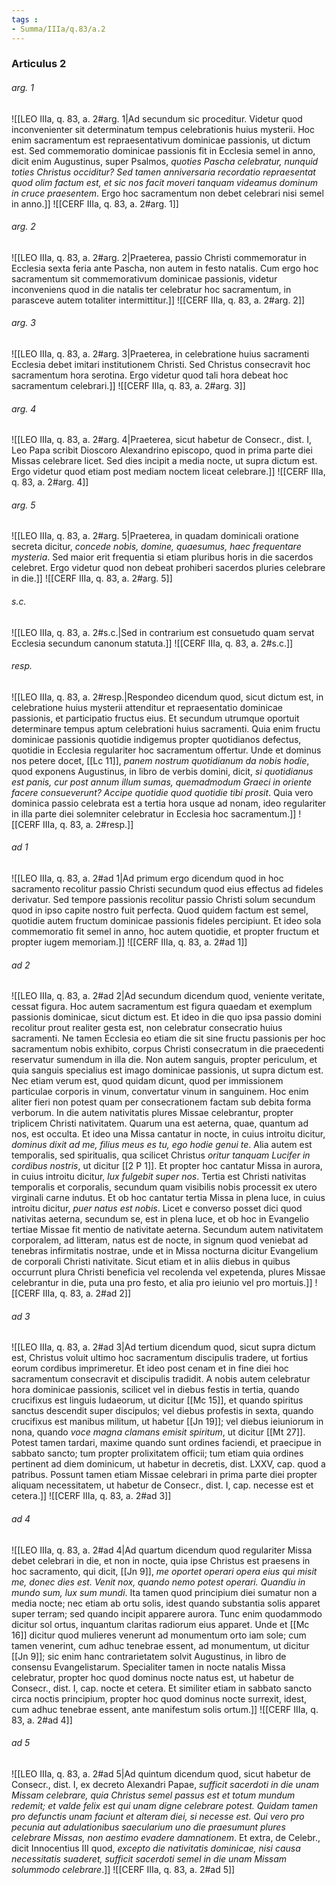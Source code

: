 ```yaml
---
tags : 
- Summa/IIIa/q.83/a.2
---
```


### Articulus 2

###### arg. 1
![[LEO IIIa, q. 83, a. 2#arg. 1|Ad secundum sic proceditur. Videtur quod inconvenienter sit determinatum tempus celebrationis huius mysterii. Hoc enim sacramentum est repraesentativum dominicae passionis, ut dictum est. Sed commemoratio dominicae passionis fit in Ecclesia semel in anno, dicit enim Augustinus, super Psalmos, *quoties Pascha celebratur, nunquid toties Christus occiditur? Sed tamen anniversaria recordatio repraesentat quod olim factum est, et sic nos facit moveri tanquam videamus dominum in cruce praesentem*. Ergo hoc sacramentum non debet celebrari nisi semel in anno.]]
![[CERF IIIa, q. 83, a. 2#arg. 1]]

###### arg. 2
![[LEO IIIa, q. 83, a. 2#arg. 2|Praeterea, passio Christi commemoratur in Ecclesia sexta feria ante Pascha, non autem in festo natalis. Cum ergo hoc sacramentum sit commemorativum dominicae passionis, videtur inconveniens quod in die natalis ter celebratur hoc sacramentum, in parasceve autem totaliter intermittitur.]]
![[CERF IIIa, q. 83, a. 2#arg. 2]]

###### arg. 3
![[LEO IIIa, q. 83, a. 2#arg. 3|Praeterea, in celebratione huius sacramenti Ecclesia debet imitari institutionem Christi. Sed Christus consecravit hoc sacramentum hora serotina. Ergo videtur quod tali hora debeat hoc sacramentum celebrari.]]
![[CERF IIIa, q. 83, a. 2#arg. 3]]

###### arg. 4
![[LEO IIIa, q. 83, a. 2#arg. 4|Praeterea, sicut habetur de Consecr., dist. I, Leo Papa scribit Dioscoro Alexandrino episcopo, quod in prima parte diei Missas celebrare licet. Sed dies incipit a media nocte, ut supra dictum est. Ergo videtur quod etiam post mediam noctem liceat celebrare.]]
![[CERF IIIa, q. 83, a. 2#arg. 4]]

###### arg. 5
![[LEO IIIa, q. 83, a. 2#arg. 5|Praeterea, in quadam dominicali oratione secreta dicitur, *concede nobis, domine, quaesumus, haec frequentare mysteria*. Sed maior erit frequentia si etiam pluribus horis in die sacerdos celebret. Ergo videtur quod non debeat prohiberi sacerdos pluries celebrare in die.]]
![[CERF IIIa, q. 83, a. 2#arg. 5]]

###### s.c.
![[LEO IIIa, q. 83, a. 2#s.c.|Sed in contrarium est consuetudo quam servat Ecclesia secundum canonum statuta.]]
![[CERF IIIa, q. 83, a. 2#s.c.]]

###### resp.
![[LEO IIIa, q. 83, a. 2#resp.|Respondeo dicendum quod, sicut dictum est, in celebratione huius mysterii attenditur et repraesentatio dominicae passionis, et participatio fructus eius. Et secundum utrumque oportuit determinare tempus aptum celebrationi huius sacramenti. Quia enim fructu dominicae passionis quotidie indigemus propter quotidianos defectus, quotidie in Ecclesia regulariter hoc sacramentum offertur. Unde et dominus nos petere docet, [[Lc 11]], *panem nostrum quotidianum da nobis hodie*, quod exponens Augustinus, in libro de verbis domini, dicit, *si quotidianus est panis, cur post annum illum sumas, quemadmodum Graeci in oriente facere consueverunt? Accipe quotidie quod quotidie tibi prosit*. Quia vero dominica passio celebrata est a tertia hora usque ad nonam, ideo regulariter in illa parte diei solemniter celebratur in Ecclesia hoc sacramentum.]]
![[CERF IIIa, q. 83, a. 2#resp.]]

###### ad 1
![[LEO IIIa, q. 83, a. 2#ad 1|Ad primum ergo dicendum quod in hoc sacramento recolitur passio Christi secundum quod eius effectus ad fideles derivatur. Sed tempore passionis recolitur passio Christi solum secundum quod in ipso capite nostro fuit perfecta. Quod quidem factum est semel, quotidie autem fructum dominicae passionis fideles percipiunt. Et ideo sola commemoratio fit semel in anno, hoc autem quotidie, et propter fructum et propter iugem memoriam.]]
![[CERF IIIa, q. 83, a. 2#ad 1]]

###### ad 2
![[LEO IIIa, q. 83, a. 2#ad 2|Ad secundum dicendum quod, veniente veritate, cessat figura. Hoc autem sacramentum est figura quaedam et exemplum passionis dominicae, sicut dictum est. Et ideo in die quo ipsa passio domini recolitur prout realiter gesta est, non celebratur consecratio huius sacramenti. Ne tamen Ecclesia eo etiam die sit sine fructu passionis per hoc sacramentum nobis exhibito, corpus Christi consecratum in die praecedenti reservatur sumendum in illa die. Non autem sanguis, propter periculum, et quia sanguis specialius est imago dominicae passionis, ut supra dictum est. Nec etiam verum est, quod quidam dicunt, quod per immissionem particulae corporis in vinum, convertatur vinum in sanguinem. Hoc enim aliter fieri non potest quam per consecrationem factam sub debita forma verborum. In die autem nativitatis plures Missae celebrantur, propter triplicem Christi nativitatem. Quarum una est aeterna, quae, quantum ad nos, est occulta. Et ideo una Missa cantatur in nocte, in cuius introitu dicitur, *dominus dixit ad me, filius meus es tu, ego hodie genui te*. Alia autem est temporalis, sed spiritualis, qua scilicet Christus *oritur tanquam Lucifer in cordibus nostris*, ut dicitur [[2 P 1]]. Et propter hoc cantatur Missa in aurora, in cuius introitu dicitur, *lux fulgebit super nos*. Tertia est Christi nativitas temporalis et corporalis, secundum quam visibilis nobis processit ex utero virginali carne indutus. Et ob hoc cantatur tertia Missa in plena luce, in cuius introitu dicitur, *puer natus est nobis*. Licet e converso posset dici quod nativitas aeterna, secundum se, est in plena luce, et ob hoc in Evangelio tertiae Missae fit mentio de nativitate aeterna. Secundum autem nativitatem corporalem, ad litteram, natus est de nocte, in signum quod veniebat ad tenebras infirmitatis nostrae, unde et in Missa nocturna dicitur Evangelium de corporali Christi nativitate. Sicut etiam et in aliis diebus in quibus occurrunt plura Christi beneficia vel recolenda vel expetenda, plures Missae celebrantur in die, puta una pro festo, et alia pro ieiunio vel pro mortuis.]]
![[CERF IIIa, q. 83, a. 2#ad 2]]

###### ad 3
![[LEO IIIa, q. 83, a. 2#ad 3|Ad tertium dicendum quod, sicut supra dictum est, Christus voluit ultimo hoc sacramentum discipulis tradere, ut fortius eorum cordibus imprimeretur. Et ideo post cenam et in fine diei hoc sacramentum consecravit et discipulis tradidit. A nobis autem celebratur hora dominicae passionis, scilicet vel in diebus festis in tertia, quando crucifixus est linguis Iudaeorum, ut dicitur [[Mc 15]], et quando spiritus sanctus descendit super discipulos; vel diebus profestis in sexta, quando crucifixus est manibus militum, ut habetur [[Jn 19]]; vel diebus ieiuniorum in nona, quando *voce magna clamans emisit spiritum*, ut dicitur [[Mt 27]]. Potest tamen tardari, maxime quando sunt ordines faciendi, et praecipue in sabbato sancto; tum propter prolixitatem officii; tum etiam quia ordines pertinent ad diem dominicum, ut habetur in decretis, dist. LXXV, cap. quod a patribus. Possunt tamen etiam Missae celebrari in prima parte diei propter aliquam necessitatem, ut habetur de Consecr., dist. I, cap. necesse est et cetera.]]
![[CERF IIIa, q. 83, a. 2#ad 3]]

###### ad 4
![[LEO IIIa, q. 83, a. 2#ad 4|Ad quartum dicendum quod regulariter Missa debet celebrari in die, et non in nocte, quia ipse Christus est praesens in hoc sacramento, qui dicit, [[Jn 9]], *me oportet operari opera eius qui misit me, donec dies est. Venit nox, quando nemo potest operari. Quandiu in mundo sum, lux sum mundi*. Ita tamen quod principium diei sumatur non a media nocte; nec etiam ab ortu solis, idest quando substantia solis apparet super terram; sed quando incipit apparere aurora. Tunc enim quodammodo dicitur sol ortus, inquantum claritas radiorum eius apparet. Unde et [[Mc 16]] dicitur quod mulieres venerunt ad monumentum orto iam sole; cum tamen venerint, cum adhuc tenebrae essent, ad monumentum, ut dicitur [[Jn 9]]; sic enim hanc contrarietatem solvit Augustinus, in libro de consensu Evangelistarum. Specialiter tamen in nocte natalis Missa celebratur, propter hoc quod dominus nocte natus est, ut habetur de Consecr., dist. I, cap. nocte et cetera. Et similiter etiam in sabbato sancto circa noctis principium, propter hoc quod dominus nocte surrexit, idest, cum adhuc tenebrae essent, ante manifestum solis ortum.]]
![[CERF IIIa, q. 83, a. 2#ad 4]]

###### ad 5
![[LEO IIIa, q. 83, a. 2#ad 5|Ad quintum dicendum quod, sicut habetur de Consecr., dist. I, ex decreto Alexandri Papae, *sufficit sacerdoti in die unam Missam celebrare, quia Christus semel passus est et totum mundum redemit; et valde felix est qui unam digne celebrare potest. Quidam tamen pro defunctis unam faciunt et alteram diei, si necesse est. Qui vero pro pecunia aut adulationibus saecularium uno die praesumunt plures celebrare Missas, non aestimo evadere damnationem*. Et extra, de Celebr., dicit Innocentius III quod, *excepto die nativitatis dominicae, nisi causa necessitatis suaderet, sufficit sacerdoti semel in die unam Missam solummodo celebrare*.]]
![[CERF IIIa, q. 83, a. 2#ad 5]]

